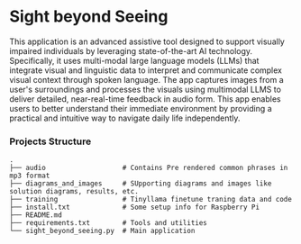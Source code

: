 # Sight beyond Seeing

This application is an advanced assistive tool designed to support visually impaired individuals by leveraging state-of-the-art AI technology. Specifically, it uses multi-modal large language models (LLMs) that integrate visual and linguistic data to interpret and communicate complex visual context through spoken language. The app captures images from a user's surroundings and processes the visuals using multimodal LLMS to deliver detailed, near-real-time feedback in audio form. This app enables users to better understand their immediate environment by providing a practical and intuitive way to navigate daily life independently.

### Projects Structure

    .
    ├── audio                   # Contains Pre rendered common phrases in mp3 format
    ├── diagrams_and_images     # SUpporting diagrams and images like solution diagrams, results, etc.
    ├── training                # Tinyllama finetune traning data and code
    ├── install.txt             # Some setup info for Raspberry Pi
    ├── README.md
    ├── requirements.txt        # Tools and utilities
    └── sight_beyond_seeing.py  # Main application
